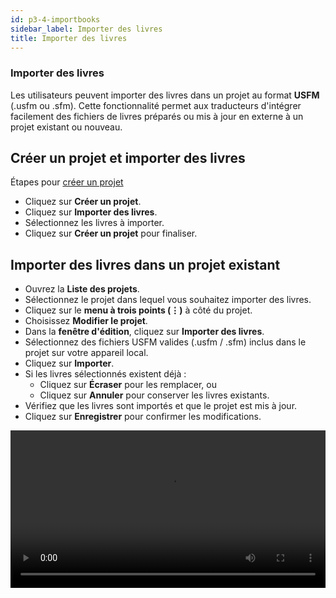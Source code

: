 ```yaml
---
id: p3-4-importbooks
sidebar_label: Importer des livres
title: Importer des livres
---
```


### Importer des livres ###

Les utilisateurs peuvent importer des livres dans un projet au format **USFM** (.usfm ou .sfm). Cette fonctionnalité permet aux traducteurs d'intégrer facilement des fichiers de livres préparés ou mis à jour en externe à un projet existant ou nouveau.

## Créer un projet et importer des livres ##

Étapes pour [créer un projet](../../Manage%20Project/Create%20a%20Project/p2-1-new%20project.md)

- Cliquez sur **Créer un projet**.
- Cliquez sur **Importer des livres**.
- Sélectionnez les livres à importer.
- Cliquez sur **Créer un projet** pour finaliser.

## Importer des livres dans un projet existant ##

- Ouvrez la **Liste des projets**.
- Sélectionnez le projet dans lequel vous souhaitez importer des livres.
- Cliquez sur le **menu à trois points (⋮)** à côté du projet.
- Choisissez **Modifier le projet**.
- Dans la **fenêtre d'édition**, cliquez sur **Importer des livres**.
- Sélectionnez des fichiers USFM valides (.usfm / .sfm) inclus dans le projet sur votre appareil local.
- Cliquez sur **Importer**.
- Si les livres sélectionnés existent déjà :
  - Cliquez sur **Écraser** pour les remplacer, ou
  - Cliquez sur **Annuler** pour conserver les livres existants.
- Vérifiez que les livres sont importés et que le projet est mis à jour.
- Cliquez sur **Enregistrer** pour confirmer les modifications.

<video controls src="/1.0.0/en_importbooks.mp4" width="100%" type="video/mov"/>

## Codes couleur pour les livres importés ##

Après avoir cliqué sur Importer, le système valide chaque fichier sélectionné et attribue un code couleur pour indiquer son statut :

1. **<img src="/1.0.0/red.png" width="15px" alt=""/> Rouge** – **Fichier non valide** : Le fichier est corrompu, vide ou n’est pas au format USFM requis ; il ne peut pas être importé.
2. **<img src="/1.0.0/grey.png" width="15px" alt=""/> Gris** – **Hors du périmètre** : Le fichier n’appartient pas au périmètre du projet sélectionné.
3. **<img src="/1.0.0/green.png" width="15px" alt=""/> Vert** – **Livre valide** : Le fichier est dans le périmètre et peut être importé avec succès.
4. **<img src="/1.0.0/blue.png" width="15px" alt=""/> Bleu** – **Doublure détectée** : Le livre a été sélectionné plusieurs fois ou est déjà inclus dans le lot et ne peut pas être réimporté.

Ce système de codage couleur permet aux utilisateurs d'identifier rapidement les fichiers prêts à être importés, nécessitant une action ou ne pouvant pas être traités.

<img src="/1.0.0/en_importbook.png" width="1000px" alt=""/>
